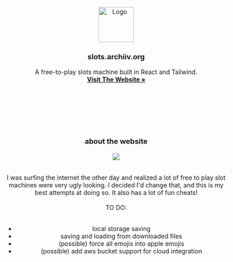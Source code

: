 
<!-- PROJECT LOGO -->
<br />
<div align="center">
  <a href="https://slots.archiiv.org">
    <img src="https://d2w9rnfcy7mm78.cloudfront.net/36261708/original_b1cc3c7a4ef53736fad50b876dbaebd4.png?1745635623?bc=0" alt="Logo" width="80" height="80">
  </a>
  <h3 align="center">slots.archiiv.org</h3>

  <p align="center">
    A free-to-play slots machine built in React and Tailwind. 
  <br />
    <a href="https://slots.archiiv.org/"><strong>Visit The Website »</strong></a>
  </p>

  <br /><br /><br /><br /><br />
  <!-- ABOUT THE PROJECT -->
<h3 align="center">about the website</h3>

![](https://d2w9rnfcy7mm78.cloudfront.net/36261746/original_f6d0493ddaca40478570d2a65a88dacf.png?1745636055?bc=0)

</br>
I was surfing the internet the other day and realized a lot of free to play slot machines were very ugly looking. I decided I'd change that, and this is my best attempts at doing so. It also has a lot of fun cheats!
</br></br>
TO DO:</br></br>

- local storage saving
- saving and loading from downloaded files
- (possible) force all emojis into apple emojis
- (possible) add aws bucket support for cloud integration

</div>
